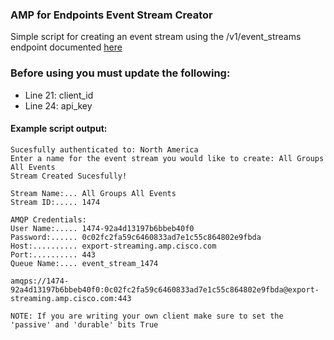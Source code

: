 ### AMP for Endpoints Event Stream Creator

Simple script for creating an event stream using the /v1/event_streams endpoint documented [here](https://api-docs.amp.cisco.com/api_actions/details?api_action=POST+%2Fv1%2Fevent_streams&api_host=api.amp.cisco.com&api_resource=EventStream&api_version=v1)

### Before using you must update the following:
- Line 21: client_id 
- Line 24: api_key

#### Example script output:  
```
Sucesfully authenticated to: North America
Enter a name for the event stream you would like to create: All Groups All Events
Stream Created Sucesfully!

Stream Name:... All Groups All Events
Stream ID:..... 1474

AMQP Credentials:
User Name:..... 1474-92a4d13197b6bbeb40f0
Password:...... 0c02fc2fa59c6460833ad7e1c55c864802e9fbda
Host:.......... export-streaming.amp.cisco.com
Port:.......... 443
Queue Name:.... event_stream_1474

amqps://1474-92a4d13197b6bbeb40f0:0c02fc2fa59c6460833ad7e1c55c864802e9fbda@export-streaming.amp.cisco.com:443

NOTE: If you are writing your own client make sure to set the 'passive' and 'durable' bits True
```
